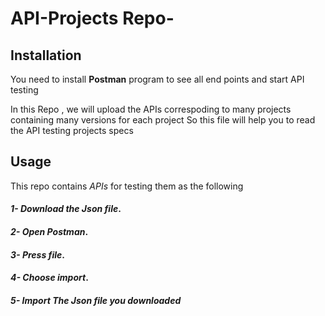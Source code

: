# API-Projects Repo-

## Installation

You need to install **Postman** program to see all end points and start API testing 

In this Repo , we will upload the APIs correspoding to many projects containing many versions for each project 
So this file will help you to read the API testing projects specs 



## Usage 
This repo contains *APIs* for testing them as the following  

#### _1- Download the *Json* file_.
#### _2- Open Postman_.
#### _3- Press  file_.
#### _4- Choose import_.
#### _5- Import The *Json* file you downloaded_


